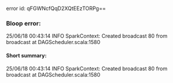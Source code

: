 error id: qFGWNcfQqD2XQtEEzTORPg==
### Bloop error:

25/06/18 00:43:14 INFO SparkContext: Created broadcast 80 from broadcast at DAGScheduler.scala:1580
#### Short summary: 

25/06/18 00:43:14 INFO SparkContext: Created broadcast 80 from broadcast at DAGScheduler.scala:1580